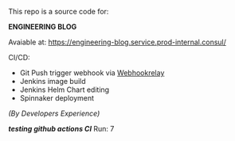 This repo is a source code for:

**ENGINEERING BLOG**

Avaiable at: https://engineering-blog.service.prod-internal.consul/

CI/CD:
- Git Push trigger webhook via [Webhookrelay](https://webhookrelay.com/)
- Jenkins image build
- Jenkins Helm Chart editing
- Spinnaker deployment

*(By Developers Experience)*

***testing github actions CI*** Run: 7

